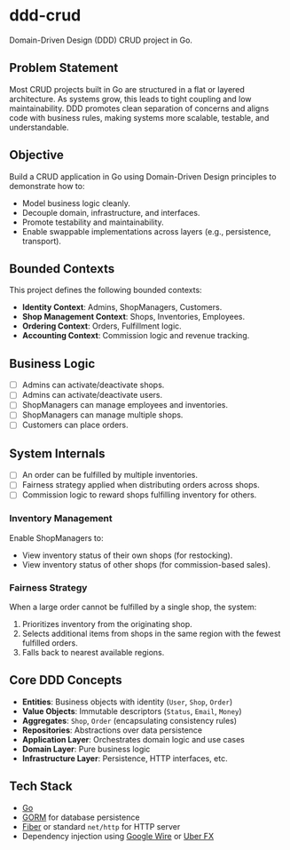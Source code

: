 # ddd-crud

Domain-Driven Design (DDD) CRUD project in Go.

## Problem Statement

Most CRUD projects built in Go are structured in a flat or layered architecture. As systems grow, this leads to tight coupling and low maintainability. DDD promotes clean separation of concerns and aligns code with business rules, making systems more scalable, testable, and understandable.

## Objective

Build a CRUD application in Go using Domain-Driven Design principles to demonstrate how to:

- Model business logic cleanly.
- Decouple domain, infrastructure, and interfaces.
- Promote testability and maintainability.
- Enable swappable implementations across layers (e.g., persistence, transport).

## Bounded Contexts

This project defines the following bounded contexts:

- **Identity Context**: Admins, ShopManagers, Customers.
- **Shop Management Context**: Shops, Inventories, Employees.
- **Ordering Context**: Orders, Fulfillment logic.
- **Accounting Context**: Commission logic and revenue tracking.

## Business Logic

- [ ] Admins can activate/deactivate shops.
- [ ] Admins can activate/deactivate users.
- [ ] ShopManagers can manage employees and inventories.
- [ ] ShopManagers can manage multiple shops.
- [ ] Customers can place orders.

## System Internals

- [ ] An order can be fulfilled by multiple inventories.
- [ ] Fairness strategy applied when distributing orders across shops.
- [ ] Commission logic to reward shops fulfilling inventory for others.

### Inventory Management

Enable ShopManagers to:

- View inventory status of their own shops (for restocking).
- View inventory status of other shops (for commission-based sales).

### Fairness Strategy

When a large order cannot be fulfilled by a single shop, the system:

1. Prioritizes inventory from the originating shop.
2. Selects additional items from shops in the same region with the fewest fulfilled orders.
3. Falls back to nearest available regions.

## Core DDD Concepts

- **Entities**: Business objects with identity (`User`, `Shop`, `Order`)
- **Value Objects**: Immutable descriptors (`Status`, `Email`, `Money`)
- **Aggregates**: `Shop`, `Order` (encapsulating consistency rules)
- **Repositories**: Abstractions over data persistence
- **Application Layer**: Orchestrates domain logic and use cases
- **Domain Layer**: Pure business logic
- **Infrastructure Layer**: Persistence, HTTP interfaces, etc.

## Tech Stack

- [Go](https://golang.org/)
- [GORM](https://gorm.io/) for database persistence
- [Fiber](https://gofiber.io/) or standard `net/http` for HTTP server
- Dependency injection using [Google Wire](https://github.com/google/wire) or [Uber FX](https://github.com/uber-go/fx)

